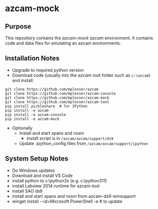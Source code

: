 # azcam-mock

## Purpose

This repository contains the *azcam-mock* *azcam* environment. It contains code and data files for emulating an azcam environments.

## Installation Notes

- Upgrade to required python version
- Download code (usually into the *azcam* root folder such as `c:\azcam`) and install:

```shell
git clone https://github.com/mplesser/azcam
git clone https://github.com/mplesser/azcam-console
git clone https://github.com/mplesser/azcam-mock
git clone https://github.com/mplesser/azcam-tool
pip install pickleshare  # for IPython
pip install -e azcam
pip install -e azcam-console
pip install -e azcam-mock
```

- Optionally
  - Install and start xpans and nssm
    - install script is in `/azcam/azcam/support/ds9`
  - Update .ipython_config files from `/azcam/azcam/support/ipython`

## System Setup Notes
- Do Windows updates
- Download and install VS Code
- install python to c:\python3x (e.g. c:\python311)
- install Labview 2014 runtime for azcam-tool
- install SAO ds9
- install and start xpans and nssm from azcam-ds9-winsupport
- winget install --id=Microsoft.PowerShell -e  # to update
